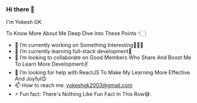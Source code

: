 ### Hi there 👋
I'm Yokesh GK

To Know More About Me Deep Dive Into These Points 👇🏻:

- 🔭 I’m currently working on Something Interesting🧑🏻‍💻
- 🌱 I’m currently learning full-stack development🎯
- 👯 I’m looking to collaborate on Good Members Who Share And Boost Me To Learn More Development✌️ 
- 🤔 I’m looking for help with ReactJS To Make My Learning More Effective And Joyful😊
- 📫 How to reach me: yokeshgk2003@gmail.com
- ⚡ Fun fact: There's Nothing Like Fun Fact In This Row😅.
